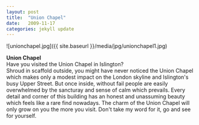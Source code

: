 ```yaml
---
layout: post
title:  "Union Chapel"
date:   2009-11-17
categories: jekyll update
---
```

![unionchapel.jpg]({{ site.baseurl }}/media/jpg/unionchapel1.jpg)

__Union Chapel__  
Have you visited the Union Chapel in Islington?   
Shroud in scaffold outside, you might have never noticed the Union Chapel which makes only a modest impact on the London skyline and Islington's busy Upper Street. But once inside, without fail people are easily overwhelmed by the sancturay and sense of calm which prevails. Every detail and corner of this building has an honest and unassuming beauty which feels like a rare find nowadays. The charm of the Union Chapel will only grow on you the more you visit. Don't take my word for it, go and see for yourself.
